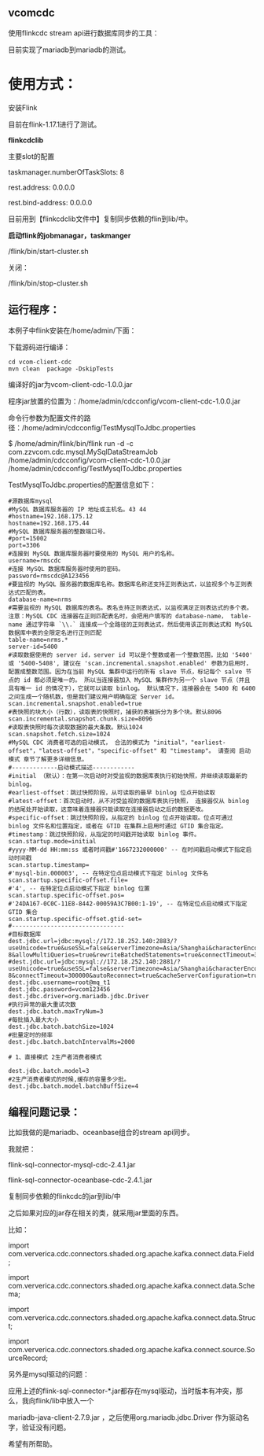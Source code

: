 ## vcomcdc

 使用flinkcdc stream api进行数据库同步的工具：

目前实现了mariadb到mariadb的测试。



# 使用方式：



安装Flink

目前在flink-1.17.1进行了测试。

**flinkcdclib**

主要slot的配置

taskmanager.numberOfTaskSlots: 8

rest.address: 0.0.0.0

rest.bind-address: 0.0.0.0

目前用到【flinkcdclib文件中】复制同步依赖的flin到lib/中。



**启动flink的jobmanagar，taskmanger**

/flink/bin/start-cluster.sh

关闭：

/flink/bin/stop-cluster.sh





## 运行程序：





本例子中flink安装在/home/admin/下面：

下载源码进行编译：
```
cd vcom-client-cdc
mvn clean  package -DskipTests
```
编译好的jar为vcom-client-cdc-1.0.0.jar 

程序jar放置的位置为：/home/admin/cdcconfig/vcom-client-cdc-1.0.0.jar

命令行参数为配置文件的路径：/home/admin/cdcconfig/TestMysqlToJdbc.properties


$ /home/admin/flink/bin/flink run -d -c com.zzvcom.cdc.mysql.MySqlDataStreamJob /home/admin/cdcconfig/vcom-client-cdc-1.0.0.jar /home/admin/cdcconfig/TestMysqlToJdbc.properties


TestMysqlToJdbc.properties的配置信息如下：

```
#源数据库mysql
#MySQL 数据库服务器的 IP 地址或主机名。43 44
#hostname=192.168.175.12
hostname=192.168.175.44
#MySQL 数据库服务器的整数端口号。
#port=15002
port=3306
#连接到 MySQL 数据库服务器时要使用的 MySQL 用户的名称。
username=rmscdc
#连接 MySQL 数据库服务器时使用的密码。
password=rmscdc@A123456
#要监视的 MySQL 服务器的数据库名称。数据库名称还支持正则表达式，以监视多个与正则表达式匹配的表。
database-name=nrms
#需要监视的 MySQL 数据库的表名。表名支持正则表达式，以监视满足正则表达式的多个表。注意：MySQL CDC 连接器在正则匹配表名时，会把用户填写的 database-name， table-name 通过字符串 `\\.` 连接成一个全路径的正则表达式，然后使用该正则表达式和 MySQL 数据库中表的全限定名进行正则匹配
table-name=nrms.*
server-id=5400
#读取数据使用的 server id，server id 可以是个整数或者一个整数范围，比如 '5400' 或 '5400-5408', 建议在 'scan.incremental.snapshot.enabled' 参数为启用时，配置成整数范围。因为在当前 MySQL 集群中运行的所有 slave 节点，标记每个 salve 节点的 id 都必须是唯一的。 所以当连接器加入 MySQL 集群作为另一个 slave 节点（并且具有唯一 id 的情况下），它就可以读取 binlog。 默认情况下，连接器会在 5400 和 6400 之间生成一个随机数，但是我们建议用户明确指定 Server id。
scan.incremental.snapshot.enabled=true
#表快照的块大小（行数），读取表的快照时，捕获的表被拆分为多个块。默认8096
scan.incremental.snapshot.chunk.size=8096
#读取表快照时每次读取数据的最大条数。默认1024
scan.snapshot.fetch.size=1024
#MySQL CDC 消费者可选的启动模式， 合法的模式为 "initial"，"earliest-offset"，"latest-offset"，"specific-offset" 和 "timestamp"。 请查阅 启动模式 章节了解更多详细信息。
#-------------启动模式描述------------
#initial （默认）：在第一次启动时对受监视的数据库表执行初始快照，并继续读取最新的 binlog。
#earliest-offset：跳过快照阶段，从可读取的最早 binlog 位点开始读取
#latest-offset：首次启动时，从不对受监视的数据库表执行快照， 连接器仅从 binlog 的结尾处开始读取，这意味着连接器只能读取在连接器启动之后的数据更改。
#specific-offset：跳过快照阶段，从指定的 binlog 位点开始读取。位点可通过 binlog 文件名和位置指定，或者在 GTID 在集群上启用时通过 GTID 集合指定。
#timestamp：跳过快照阶段，从指定的时间戳开始读取 binlog 事件。
scan.startup.mode=initial
#yyyy-MM-dd HH:mm:ss 或者时间戳#'1667232000000' -- 在时间戳启动模式下指定启动时间戳
scan.startup.timestamp=
#'mysql-bin.000003', -- 在特定位点启动模式下指定 binlog 文件名
scan.startup.specific-offset.file=
#'4', -- 在特定位点启动模式下指定 binlog 位置
scan.startup.specific-offset.pos=
#'24DA167-0C0C-11E8-8442-00059A3C7B00:1-19', -- 在特定位点启动模式下指定 GTID 集合
scan.startup.specific-offset.gtid-set=
#--------------------------------
#目标数据库
dest.jdbc.url=jdbc:mysql://172.18.252.140:2883/?useUnicode=true&useSSL=false&serverTimezone=Asia/Shanghai&characterEncoding=utf-8&allowMultiQueries=true&rewriteBatchedStatements=true&connectTimeout=300000&autoReconnect=true
#dest.jdbc.url=jdbc:mysql://172.18.252.140:2881/?useUnicode=true&useSSL=false&serverTimezone=Asia/Shanghai&characterEncoding=utf-8&connectTimeout=300000&autoReconnect=true&cacheServerConfiguration=true&useServerPrepStmts=true&cachePrepStmts=true&rewriteBatchedStatements=true&useBatchMultiSend=true&useBatchMultiSendNumber=1000
dest.jdbc.username=root@mq_t1
dest.jdbc.password=vcom123456
dest.jdbc.driver=org.mariadb.jdbc.Driver
#执行异常的最大重试次数
dest.jdbc.batch.maxTryNum=3
#每批插入最大大小
dest.jdbc.batch.batchSize=1024
#批量定时的频率
dest.jdbc.batch.batchIntervalMs=2000

# 1、直接模式 2生产者消费者模式

dest.jdbc.batch.model=3
#2生产消费者模式的时候,缓存的容量多少批。
dest.jdbc.batch.model.batchBuffSize=4

```







## **编程问题记录：**

比如我做的是mariadb、oceanbase组合的stream api同步。

我就把：

flink-sql-connector-mysql-cdc-2.4.1.jar

flink-sql-connector-oceanbase-cdc-2.4.1.jar

复制同步依赖的flinkcdc的jar到lib/中

之后如果对应的jar存在相关的类，就采用jar里面的东西。

比如：

import com.ververica.cdc.connectors.shaded.org.apache.kafka.connect.data.Field;

import com.ververica.cdc.connectors.shaded.org.apache.kafka.connect.data.Schema;

import com.ververica.cdc.connectors.shaded.org.apache.kafka.connect.data.Struct;

import com.ververica.cdc.connectors.shaded.org.apache.kafka.connect.source.SourceRecord;

另外是mysql驱动的问题：

应用上述的flink-sql-connector-*.jar都存在mysql驱动，当时版本有冲突，那么，我向flink/lib中放入一个

mariadb-java-client-2.7.9.jar ，之后使用org.mariadb.jdbc.Driver 作为驱动名字，验证没有问题。

希望有所帮助。
